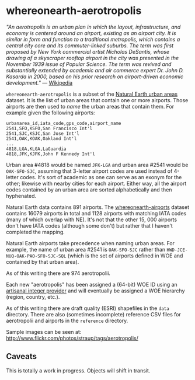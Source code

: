 whereonearth-aerotropolis
==

_"An aerotropolis is an urban plan in which the layout, infrastructure, and
economy is centered around an airport, existing as an airport city. It is
similar in form and function to a traditional metropolis, which contains a
central city core and its commuter-linked suburbs. The term was first
proposed by New York commercial artist Nicholas DeSantis, whose drawing of a
skyscraper rooftop airport in the city was presented in the November 1939 issue
of Popular Science. The term was revived and substantially extended by
academic and air commerce expert Dr. John D. Kasarda in 2000, based on his prior
research on airport-driven economic development."_ –– [Wikipedia](https://en.wikipedia.org/wiki/Aerotropolis)

`whereonearth-aerotropolis` is a subset of the [Natural Earth urban
areas](http://www.naturalearthdata.com/downloads/10m-cultural-vectors/)
dataset. It is the list of urban areas that contain one or more
airports. Those airports are then used to _name_ the urban areas that contain
them. For example given the following airports:

	urbanarea_id,iata_code,gps_code,airport_name
	2541,SFO,KSFO,San Francisco Int'l
	2541,SJC,KSJC,San Jose Int'l
	2541,OAK,KOAK,Oakland Int'l
	...
	4818,LGA,KLGA,LaGuardia
	4818,JFK,KJFK,John F Kennedy Int'l

Urban area #4818 would be named `JFK-LGA` and urban area #2541 would be `OAK-SFO-SJC`, assuming that 3-letter airport codes are used 
instead of 4-letter codes. It's sort of academic as one can serve as an exonym
for the other; likewise with nearby cities for each airport. Either way, all the
airport codes contained by an urban area are sorted alphabetically and then
hyphenated.

Natural Earth data contains 891 airports.  The
[whereonearth-airports](https://github.com/straup/whereonearth-airport) dataset
contains 16079 airports in total and 1128 airports with matching IATA
codes (many of which overlap with NE). It's not that the other 15, 000 airports don't have IATA codes (although
some don't) but rather that I haven't completed the mapping.

Natural Earth airports take precedence when naming urban areas. For example, the
name of urban area #2541 is `OAK-SFO-SJC` rather than
`HWD-JCE-NUQ-OAK-PAO-SFO-SJC-SQL` (which is the set of airports defined in WOE
and contained by that urban area).

As of this writing there are 974 aerotropolii.

Each new "aerotropolis" has been assigned a (64-bit) WOE ID using an [artisanal
integer provider](http://www.brooklynintegers.com/) and will eventually be
assigned a WOE hierarchy (region, country, etc.).

As of this writing there are draft quality (ESRI) shapefiles in the `data`
directory. There are also (sometimes incomplete) reference CSV files for
aerotropolii and airports in the `reference` directory.
 
Sample images can be seen at: http://www.flickr.com/photos/straup/tags/aerotropolis/

Caveats
--

This is totally a work in progress. Objects will shift in transit.

